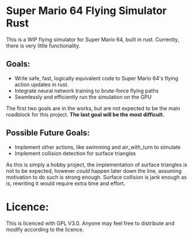   # Super Mario 64 Flying Simulator Rust
This is a WIP flying simulator for Super Mario 64, built in rust. Currently, there is very little functionality.


## Goals:
- Write safe, fast, logically equivalent code to Super Mario 64's flying action updates in rust.
- Integrate neural network training to brute-force flying paths
- Seamlessly and efficiently run the simulation on the GPU

The first two goals are in the works, but are not expected to be the main roadblock for this project. **The last goal will be the most difficult.**

## Possible Future Goals:

- Implement other actions, like swimming and air_with_turn to simulate
- Implement collision detection for surface triangles

As this is simply a hobby project, the implementation of surface triangles is not to be expected, however _could_ happen later down the line, assuming motivation to do such is strong enough. Surface collision is jank enough as is, rewriting it would require extra time and effort.

# Licence: 
This is licenced with GPL V3.0. Anyone may feel free to distribute and modify according to the licence. 
